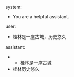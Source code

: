system: 
- You are a helpful assistant. 

user: 
- 桂林是一座古城，历史悠久 

assistant: 
- - 桂林是一座古城
- 桂林历史悠久 
